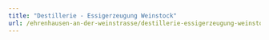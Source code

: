 ```yaml
---
title: "Destillerie - Essigerzeugung Weinstock"
url: /ehrenhausen-an-der-weinstrasse/destillerie-essigerzeugung-weinstock/
---
```

